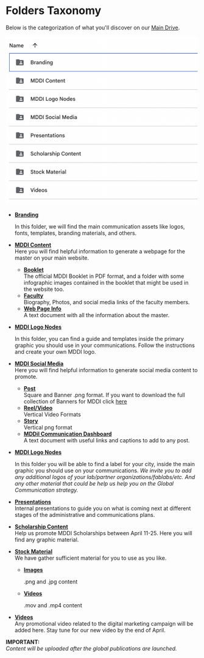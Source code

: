 # Folders Taxonomy

Below is the categorization of what you'll discover on our [Main Drive](https://drive.google.com/drive/folders/183jCECCRJXUzxO5jDxJszK9-YumYMG01).&#x20;

![](<.gitbook/assets/Screen Shot 2023-08-22 at 5.45.59 PM.png>)

*   [**Branding**](https://drive.google.com/drive/folders/1clj3vRfy4okDWQyTwLNLrGwaj9kCmZpe)

    In this folder, we will find the main communication assets like logos, fonts, templates, branding materials, and others.
* [**MDDI Content**](https://drive.google.com/drive/folders/1Y\_EWthQ7LR8ebM28Yzty0TTNeUzc8eCN)\
  Here you will find helpful information to generate a webpage for the master on your main website.
  * [**Booklet**](https://drive.google.com/drive/folders/1i9hQrw2igpXwaR1j1-RIjPM6ivW\_GqM8)\
    The official MDDI Booklet in PDF format, and a folder with some infographic images contained in the booklet that might be used in the website too.
  * [**Faculty**](https://drive.google.com/drive/folders/1QRSGwAJ2gxX5GCTDKaqzf7r-t1tCDTHt?usp=sharing)\
    Biography, Photos, and social media links of the faculty members.
  * [**Web Page Info**](https://drive.google.com/drive/folders/1m46NA9pUgnwi6It7sJoqCVH4vxIWq9c6?usp=sharing)\
    A text document with all the information about the master.
*   [**MDDI** ](https://drive.google.com/drive/folders/15mkRVoOpKNb7xogw1V-N3pP7fXos4sr9)[ **Logo Nodes**](https://drive.google.com/drive/folders/1VP5IDWXXsOWfwgsr\_nTZtG4hkHtKhhMF)

    In this folder, you can find a guide and templates inside the primary graphic you should use in your communications. Follow the instructions and create your own MDDI logo.  &#x20;
* [**MDDI Social Media**](https://drive.google.com/drive/folders/1cP-kJdqXWWoli5yuy4Nfq-Y5bJOFKS4e)\
  Here you will find helpful information to generate social media content to promote.
  * [**Post**](https://drive.google.com/drive/folders/1BOBceRBL7uPp8rxna58SKHvXlRQ8PuNc?usp=sharing)\
    Square and Banner .png format. If you want to download the full collection of Banners for MDDI click [here](https://drive.google.com/file/d/1UMVwtJT0pkkCBXTehqgz393p7w91HqGw/view?usp=sharing)
  * [**Reel/Video**](https://drive.google.com/drive/folders/1u34wKULpqaco7Q3N38-mwrqNTPZRuycL?usp=sharing)\
    Vertical Video Formats
  * [**Story**](https://drive.google.com/drive/folders/1h9kW8EMgQSvbgm2Xc855bvMeLm8H2TQg?usp=sharing)\
    Vertical png format
  * [**MDDiI Communication Dashboard**](https://docs.google.com/document/d/1PtChZhFSa5ZKwWcPzCXGhi-9qexQmZhpcouRBCR\_CSI/edit?usp=sharing)\
    A text document with useful links and captions to add to any post.
*   [**MDDI** ](https://drive.google.com/drive/folders/15mkRVoOpKNb7xogw1V-N3pP7fXos4sr9)[ **Logo Nodes**](https://drive.google.com/drive/folders/1VP5IDWXXsOWfwgsr\_nTZtG4hkHtKhhMF)

    In this folder you will be able to find a label for your city, inside the main graphic you should use on your communications. _We invite you to add any additional logos of your lab/partner organizations/fablabs/etc. And any other material that could be help us help you on the Global Communication strategy._ &#x20;
* [**Presentations**](https://drive.google.com/drive/folders/1IPk9rm8tpcPPRA8Dllw8VvdXbwQiyh6O)\
  Internal presentations to guide you on what is coming next at different stages of the administrative and communications plans.&#x20;
* [**Scholarship Content**](https://drive.google.com/drive/folders/1YbQ-meQ4f8TCBEQ5LP8PwWQWzd63UnIH)\
  Help us promote MDDI Scholarships between April 11-25. Here you will find any graphic material.
* [**Stock Material**](https://drive.google.com/drive/folders/1QxxVFPurhbM29jeyhfacpt-T8UkHJZ14)\
  We have gather sufficient material for you to use as you like.
  *   [**Images**](https://drive.google.com/drive/folders/14rpbTjFgQvKO6BlM5chokSHFbJY7tjxI)

      .png and .jpg content
  *   [**Videos**](https://drive.google.com/drive/folders/1cDNZaYAcTINnV1gHmnSVSYsqeHO0QuWo)

      .mov and .mp4 content
* [**Videos**](https://drive.google.com/drive/folders/1CSyENnIvhYOdVZ1AoHKiJlF9t1Qlv-X5)\
  Any promotional video related to the digital marketing campaign will be added here. Stay tune for our new video by the end of April.&#x20;

**IMPORTANT:**\
_Content will be uploaded after the global publications are launched._&#x20;
